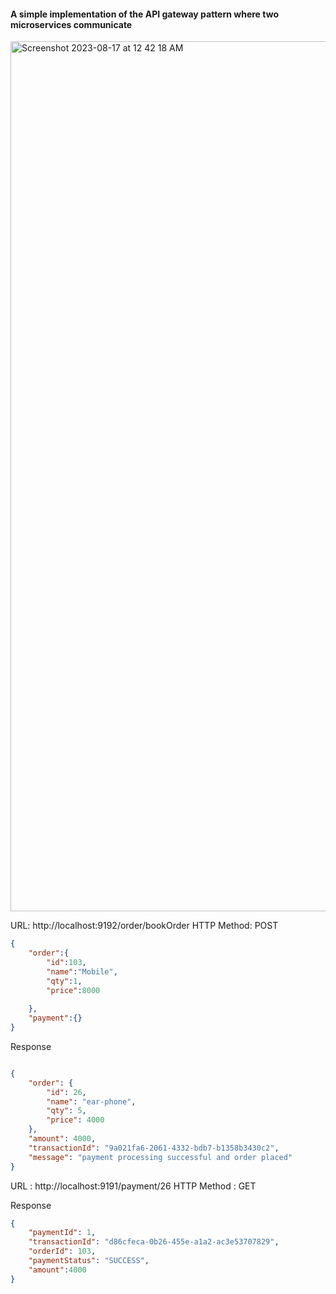 #### A simple implementation of the API gateway pattern where two microservices communicate

<img width="1392" alt="Screenshot 2023-08-17 at 12 42 18 AM" src="https://github.com/Aditya0709-alt/stegano-master/assets/77115883/865055c9-4612-4626-8379-6a349af0d58d">

URL: http://localhost:9192/order/bookOrder
HTTP Method: POST

```json
{
	"order":{
		"id":103,
		"name":"Mobile",
		"qty":1,
		"price":8000
		
	},
	"payment":{}
}
```

Response

```json

{
    "order": {
        "id": 26,
        "name": "ear-phone",
        "qty": 5,
        "price": 4000
    },
    "amount": 4000,
    "transactionId": "9a021fa6-2061-4332-bdb7-b1358b3430c2",
    "message": "payment processing successful and order placed"
}
```

URL : http://localhost:9191/payment/26
HTTP Method : GET

Response

```json
{
    "paymentId": 1,
    "transactionId": "d86cfeca-0b26-455e-a1a2-ac3e53707829",
    "orderId": 103,
    "paymentStatus": "SUCCESS",
    "amount":4000
}
```
